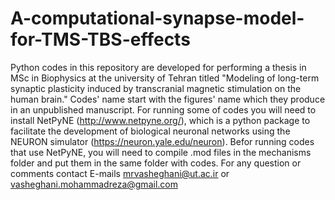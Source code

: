 # A-computational-synapse-model-for-TMS-TBS-effects
Python codes in this repository are developed for performing a thesis in MSc in Biophysics at the university of Tehran titled "Modeling of long-term synaptic plasticity induced by transcranial magnetic stimulation on the human brain."
Codes' name start with the figures' name which they produce in an unpublished manuscript.
For running some of codes you will need to install NetPyNE (http://www.netpyne.org/), which is a python package to facilitate the development of biological neuronal networks using the NEURON simulator (https://neuron.yale.edu/neuron).
Befor running codes that use NetPyNE, you will need to compile .mod files in the mechanisms folder and put them in the same folder with codes.
For any question or comments contact E-mails  mrvasheghani@ut.ac.ir  or  vasheghani.mohammadreza@gmail.com
